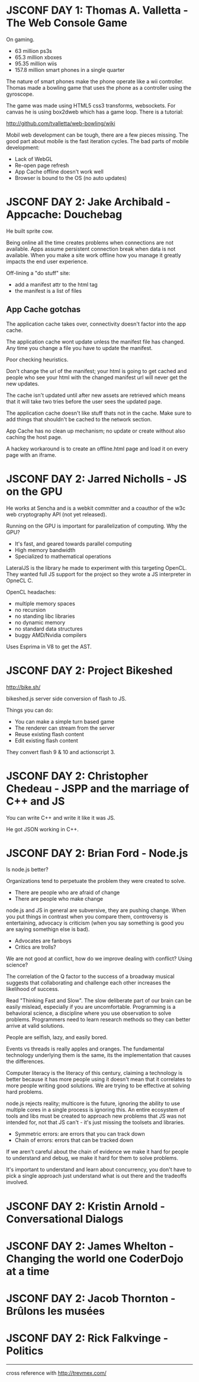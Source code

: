# JSCONF DAY 1: Thomas A. Valletta - The Web Console Game

On gaming.

* 63 million ps3s
* 65.3 million xboxes
* 95.35 million wiis
* 157.8 million smart phones in a single quarter

The nature of smart phones make the phone operate like a wii controller. Thomas made a bowling game that uses the phone as a controller using the gyroscope.

The game was made using HTML5 css3 transforms, websockets. For canvas he is using box2dweb which has a game loop. There is a tutorial:

http://github.com/tvalletta/web-bowling/wiki

Mobil web development can be tough, there are a few pieces missing. The good part about mobile is the fast iteration cycles. The bad parts of mobile development:

* Lack of WebGL
* Re-open page refresh
* App Cache offline doesn't work well
* Browser is bound to the OS (no auto updates)

# JSCONF DAY 2: Jake Archibald - Appcache: Douchebag

He built sprite cow.

Being online all the time creates problems when connections are not available. Apps assume persistent connection break when data is not available. When you make a site work offline how you manage it greatly impacts the end user experience.

Off-lining a "do stuff" site:

* add a manifest attr to the html tag
* the manifest is a list of files

## App Cache gotchas

The application cache takes over, connectivity doesn't factor into the app cache.

The application cache wont update unless the manifest file has changed. Any time you change a file you have to update the manifest.

Poor checking heuristics.

Don't change the url of the manifest; your html is going to get cached and people who see your html with the changed manifest url will never get the new updates.

The cache isn't updated until after new assets are retrieved which means that it will take two tries before the user sees the updated page.

The application cache doesn't like stuff thats not in the cache. Make sure to add things that shouldn't be cached to the network section.

App Cache has no clean up mechanism; no update or create without also caching the host page.

A hackey workaround is to create an offline.html page and load it on every page with an iframe.

# JSCONF DAY 2: Jarred Nicholls - JS on the GPU

He works at Sencha and is a webkit committer and a coauthor of the w3c web cryptography API (not yet released).

Running on the GPU is important for parallelization of computing. Why the GPU?

* It's fast, and geared towards parallel computing
* High memory bandwidth
* Specialized to mathematical operations

LateralJS is the library he made to experiment with this targeting OpenCL. They wanted full JS support for the project so they wrote a JS interpreter in OpneCL C.

OpenCL headaches:

* multiple memory spaces
* no recursion
* no standing libc libraries
* no dynamic memory
* no standard data structures
* buggy AMD/Nvidia compilers

Uses Esprima in V8 to get the AST.

# JSCONF DAY 2: Project Bikeshed

http://bike.sh/

bikeshed.js server side conversion of flash to JS.

Things you can do:

* You can make a simple turn based game
* The renderer can stream from the server
* Reuse existing flash content
* Edit existing flash content

They convert flash 9 & 10 and actionscript 3.

# JSCONF DAY 2: Christopher Chedeau - JSPP and the marriage of C++ and JS

You can write C++ and write it like it was JS.

He got JSON working in C++.

# JSCONF DAY 2: Brian Ford - Node.js

Is node.js better?

Organizations tend to perpetuate the problem they were created to solve.

* There are people who are afraid of change
* There are people who make change

node.js and JS in general are subversive, they are pushing change. When you put things in contrast when you compare them, controversy is entertaining, advocacy is criticism (when you say something is good you are saying somethign else is bad).

* Advocates are fanboys
* Critics are trolls?

We are not good at conflict, how do we improve dealing with conflict? Using science?

The correlation of the Q factor to the success of a broadway musical suggests that collaborating and challenge each other increases the likelihood of success.

Read "Thinking Fast and Slow". The slow deliberate part of our brain can be easily mislead, especially if you are uncomfortable. Programming is a behavioral science, a discipline where you use observation to solve problems. Programmers need to learn research methods so they can better arrive at valid solutions.

People are selfish, lazy, and easily bored.

Events vs threads is really apples and oranges. The fundamental technology underlying them is the same, its the implementation that causes the differences.

Computer literacy is the literacy of this century, claiming a technology is better because it has more people using it doesn't mean that it correlates to more people writing good solutions. We are trying to be effective at solving hard problems.

node.js rejects reality; multicore is the future, ignoring the ability to use multiple cores in a single process is ignoring this. An entire ecosystem of tools and libs must be created to approach new problems that JS was not intended for, not that JS can't - it's just missing the toolsets and libraries.

* Symmetric errors: are errors that you can track down
* Chain of errors: errors that can be tracked down

If we aren't careful about the chain of evidence we make it hard for people to understand and debug, we make it hard for them to solve problems.

It's important to understand and learn about concurrency, you don't have to pick a single approach just understand what is out there and the tradeoffs involved.

# JSCONF DAY 2: Kristin Arnold - Conversational Dialogs

# JSCONF DAY 2: James Whelton - Changing the world one CoderDojo at a time

# JSCONF DAY 2: Jacob Thornton - Brûlons les musées

# JSCONF DAY 2: Rick Falkvinge - Politics

- - -

cross reference with http://trevmex.com/
